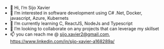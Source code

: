 - 👋 Hi, I’m Sijo Xavier 
- 👀 I’m interested in software development using C# .Net, Docker, javascript, Azure, Kubernets
- 🌱 I’m currently learning C, ReactJS, NodeJs and Typescript
- 💞️ I’m looking to collaborate on any projects that can leverage my skillset
- 📫 you can reach me @ sijo.xavier2@gmail.com, https://www.linkedin.com/in/sijo-xavier-a168289a/

<!---
sijoxavier89/sijoxavier89 is a ✨ special ✨ repository because its `README.md` (this file) appears on your GitHub profile.
You can click the Preview link to take a look at your changes.
--->

